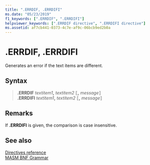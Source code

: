 ```yaml
---
title: ".ERRDIF, .ERRDIFI"
ms.date: "05/23/2019"
f1_keywords: [".ERRDIF", ".ERRDIFI"]
helpviewer_keywords: [".ERRDIF directive", ".ERRDIFI directive"]
ms.assetid: af7cb441-0373-4c7e-af9c-06bcb9ed2b0a
---
```

# .ERRDIF, .ERRDIFI

Generates an error if the text items are different.

## Syntax

> **.ERRDIF** *textitem1*__,__ *textitem2* ⟦__,__ *message*⟧\
> **.ERRDIFI** *textitem1*__,__ *textitem2* ⟦__,__ *message*⟧

## Remarks

If **.ERRDIFI** is given, the comparison is case insensitive.

## See also

[Directives reference](directives-reference.md)\
[MASM BNF Grammar](masm-bnf-grammar.md)
